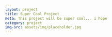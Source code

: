 ```yaml
---
layout: project
title: Super Cool Project
meta: This project will be super cool... i hope
category: project
img-src: assets/img/placeholder.jpg
---
```

